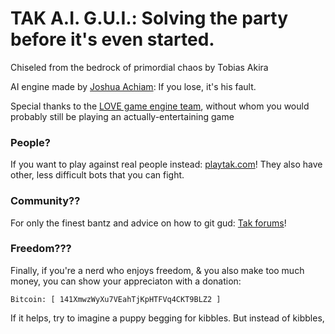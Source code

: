 # TAK A.I. G.U.I.:    Solving the party before it's even started.

Chiseled from the bedrock of primordial chaos by Tobias Akira

AI engine made by [Joshua Achiam](github.com/jachiam/tak-ai): If you lose, it's his fault.

Special thanks to the [LOVE game engine team](love2d.org), without whom you would probably still be playing an actually-entertaining game                        


### People?
If you want to play against real people instead: [playtak.com](playtak.com)! They also have other, less difficult bots that you can fight.

### Community??
For only the finest bantz and advice on how to git gud: [Tak forums](reddit.com/r/tak)! 

### Freedom???
Finally, if you're a nerd who enjoys freedom, & you also make too much money, you can show your appreciaton with a donation:

	Bitcoin: [ 141XmwzWyXu7VEahTjKpHTFVq4CKT9BLZ2 ]

If it helps, try to imagine a puppy begging for kibbles. But instead of kibbles,